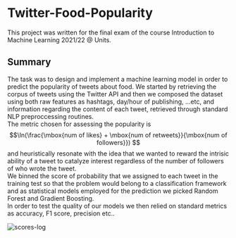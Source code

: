 # Twitter-Food-Popularity
This project was written for the final exam of the course Introduction to Machine Learning 2021/22 @ Units.
## Summary
The task was to design and implement a machine learning model in order to predict the popularity of tweets about food. We started by retrieving the corpus of tweets using the Twitter API and then we composed the dataset using both raw features as hashtags, day/hour of publishing, ...etc, and information regarding the content of each tweet, retrieved through standard NLP preproccessing routines.    
The metric chosen for assessing the popularity is $$\ln(\frac{\mbox{num of likes} + \mbox{num of retweets}}{\mbox{num of followers}}) $$ and heuristically resonate with the idea that we wanted to reward the intrisic ability of a tweet to catalyze interest regardless of the number of followers of who wrote the tweet.     
We binned the score of probability that we assigned  to each tweet in the training test so that the problem would belong to a classification framework and as statistical models employed for the prediction we picked Random Forest and Gradient Boosting.    
In order to test the quality of our models we then relied on standard metrics as accuracy, F1 score, precision etc..

![scores-log](https://user-images.githubusercontent.com/92575770/185755612-07dd4504-5689-4e1e-ad10-0ec009701e45.png)

